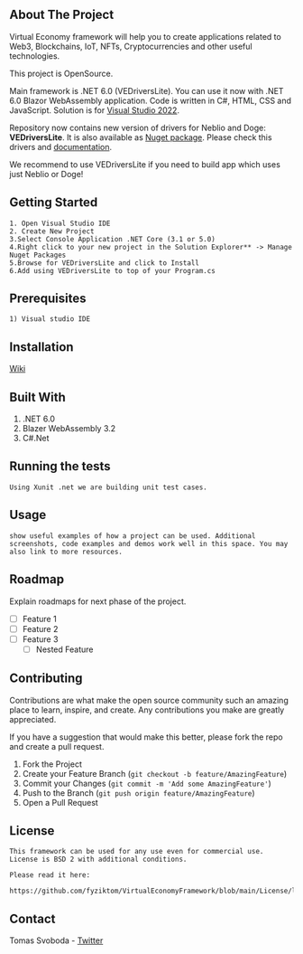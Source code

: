 
## About The Project
  Virtual Economy framework will help you to create applications related to Web3, Blockchains, IoT, NFTs, Cryptocurrencies and other useful technologies.

This project is OpenSource.

Main framework is .NET 6.0 (VEDriversLite). You can use it now with .NET 6.0 Blazor WebAssembly application.
Code is written in C#, HTML, CSS and JavaScript.
Solution is for [Visual Studio 2022](https://visualstudio.microsoft.com/vs/).

Repository now contains new version of drivers for Neblio and Doge: **VEDriversLite**. It is also available as [Nuget package](https://www.nuget.org/packages/VEFramework.VEDriversLite/). Please check this drivers and [documentation](https://docs.veframework.com/VEDriversLite/index.html). 

We recommend to use VEDriversLite if you need to build app which uses just Neblio or Doge!



## Getting Started
     
    1. Open Visual Studio IDE
    2. Create New Project
    3.Select Console Application .NET Core (3.1 or 5.0)
    4.Right click to your new project in the Solution Explorer** -> Manage Nuget Packages
    5.Browse for VEDriversLite and click to Install
    6.Add using VEDriversLite to top of your Program.cs
     
## Prerequisites
  
    1) Visual studio IDE
    

## Installation
 
   [Wiki](https://github.com/fyziktom/VirtualEconomyFramework/wiki/Getting-Started-With-VEDriversLite)
   
## Built With

   1) .NET 6.0
   2) Blazer WebAssembly 3.2
   3) C#.Net

## Running the tests

    Using Xunit .net we are building unit test cases.

## Usage

    show useful examples of how a project can be used. Additional screenshots, code examples and demos work well in this space. You may also link to more resources.

## Roadmap

   Explain roadmaps for next phase of the project.
- [ ] Feature 1
- [ ] Feature 2
- [ ] Feature 3
     - [ ] Nested Feature

## Contributing

   Contributions are what make the open source community such an amazing place to learn, inspire, and create. Any contributions you make are greatly appreciated.

   If you have a suggestion that would make this better, please fork the repo and create a pull request.

   1. Fork the Project
   2. Create your Feature Branch (`git checkout -b feature/AmazingFeature`)
   3. Commit your Changes (`git commit -m 'Add some AmazingFeature'`)
   4. Push to the Branch (`git push origin feature/AmazingFeature`)
   5. Open a Pull Request

## License

    This framework can be used for any use even for commercial use. License is BSD 2 with additional conditions.

    Please read it here:

    https://github.com/fyziktom/VirtualEconomyFramework/blob/main/License/license.txt

## Contact

  Tomas Svoboda - [Twitter](https://twitter.com/fyziktom)

